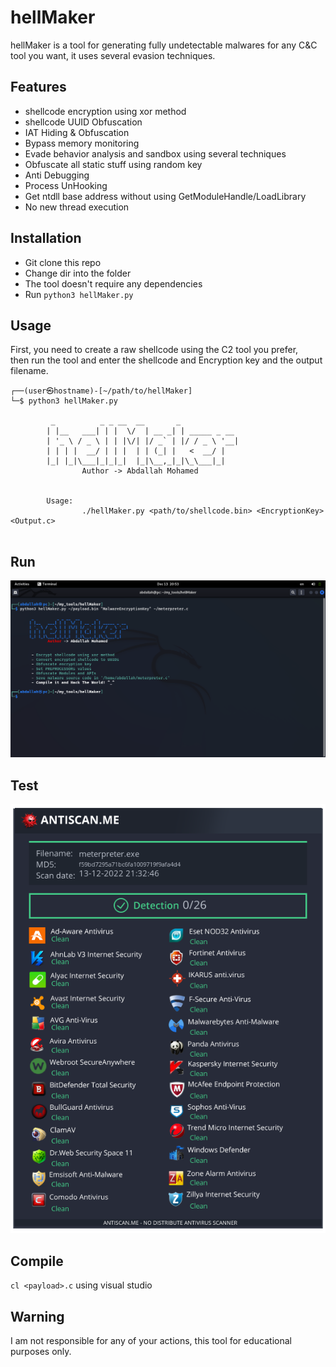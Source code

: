 # hellMaker
hellMaker is a tool for generating fully undetectable malwares for any C&C tool you want, it uses several evasion techniques.

## Features
- shellcode encryption using xor method
- shellcode UUID Obfuscation
- IAT Hiding & Obfuscation
- Bypass memory monitoring
- Evade behavior analysis and sandbox using several techniques
- Obfuscate all static stuff using random key
- Anti Debugging
- Process UnHooking
- Get ntdll base address without using GetModuleHandle/LoadLibrary
- No new thread execution

## Installation
- Git clone this repo
- Change dir into the folder
- The tool doesn't require any dependencies
- Run `python3 hellMaker.py`

## Usage
First, you need to create a raw shellcode using the C2 tool you prefer,\
then run the tool and enter the shellcode and Encryption key and the output filename.
```
┌──(user㉿hostname)-[~/path/to/hellMaker]
└─$ python3 hellMaker.py

         _          _ _ __  __       _             
        | |__   ___| | |  \/  | __ _| | _____ _ __ 
        | '_ \ / _ \ | | |\/| |/ _` | |/ / _ \ '__|
        | | | |  __/ | | |  | | (_| |   <  __/ |   
        |_| |_|\___|_|_|_|  |_|\__,_|_|\_\___|_|   
                Author -> Abdallah Mohamed                                        

    
        Usage:
                ./hellMaker.py <path/to/shellcode.bin> <EncryptionKey> <Output.c>


```

## Run
![](imgs/Run.png)

## Test
![](imgs/FUD.png)

## Compile
`cl <payload>.c` using visual studio

## Warning
I am not responsible for any of your actions, this tool for educational purposes only.
